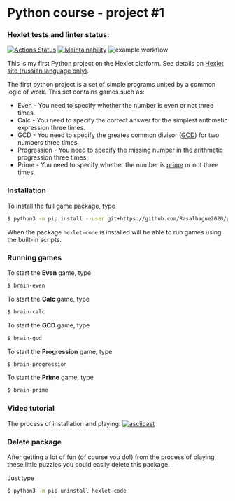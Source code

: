 # Python course - project #1

### Hexlet tests and linter status:
[![Actions Status](https://github.com/Rasalhague2020/python-project-lvl1/workflows/hexlet-check/badge.svg)](https://github.com/Rasalhague2020/python-project-lvl1/actions)
[![Maintainability](https://api.codeclimate.com/v1/badges/ade59b3a54212ff47124/maintainability)](https://codeclimate.com/github/Rasalhague2020/python-project-lvl1/maintainability)
![example workflow](https://github.com/Rasalhague2020/python-project-lvl1/actions/workflows/main.yml/badge.svg)


This is my first Python project on the Hexlet platform.
See details on [Hexlet site (russian language only)][hex-py1].

The first python project is a set of simple programs united by a common logic of work.
This set contains games such as:

* Even - You need to specify whether the number is even or not three times.
* Calc - You need to specify the correct answer for the simplest arithmetic expression three 
times.
* GCD - You need to specify the greates common divisor ([GCD][gcd]) for two numbers three times.
* Progression - You need to specify the missing number in the arithmetic progression three times.
* Prime - You need to specify whether the number is [prime][prime] or not three times.


### Installation

To install the full game package, type
```sh
$ python3 -m pip install --user git+https://github.com/Rasalhague2020/python-project-lvl1.git
```
When the package `hexlet-code` is installed will be able to run games using the built-in scripts.

### Running games

To start the **Even** game, type
```sh
$ brain-even
```

To start the **Calc** game, type
```sh
$ brain-calc
```

To start the **GCD** game, type
```sh
$ brain-gcd
```

To start the **Progression** game, type
```sh
$ brain-progression
```

To start the **Prime** game, type
```sh
$ brain-prime
```

### Video tutorial

The process of installation and playing:
[![asciicast](https://asciinema.org/a/v7J4p7nv8PjFKQPL22asg5j7e.svg)](https://asciinema.org/a/v7J4p7nv8PjFKQPL22asg5j7e)

### Delete package

After getting a lot of fun (of course you do!) from the process of playing these little puzzles you could easily delete this package.

Just type
```sh
$ python3 -m pip uninstall hexlet-code
```


[hex-py1]:<https://ru.hexlet.io/professions/python/projects/49>
[gcd]:<https://en.wikipedia.org/wiki/Greatest_common_divisor>
[prime]:<https://en.wikipedia.org/wiki/Prime_number>